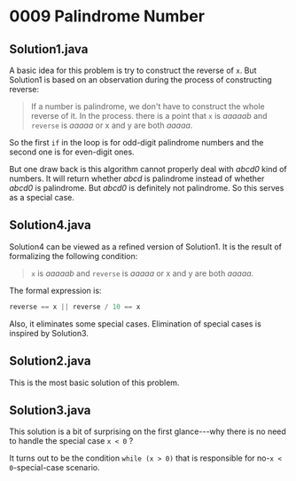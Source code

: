 # 0009 Palindrome Number

## Solution1.java

A basic idea for this problem is try to construct the reverse of `x`.  But Solution1 is based on an observation during the process of constructing reverse:

> If a number is palindrome, we don't have to construct the whole reverse of it.  In the process. there is a point that `x` is *aaaaab* and `reverse` is *aaaaa* or x and y are both *aaaaa*.

So the first `if` in the loop is for odd-digit palindrome numbers and the second one is for even-digit ones.

But one draw back is this algorithm cannot properly deal with *abcd0* kind of numbers.  It will return whether *abcd* is palindrome instead of whether *abcd0* is palindrome.  But *abcd0* is definitely not palindrome.  So this serves as a special case.

## Solution4.java

Solution4 can be viewed as a refined version of Solution1.  It is the result of formalizing the following condition:

> `x` is *aaaaab* and `reverse` is *aaaaa* or x and y are both *aaaaa*.

The formal expression is:
```Java
reverse == x || reverse / 10 == x
```

Also, it eliminates some special cases.  Elimination of special cases is inspired by Solution3.

## Solution2.java

This is the most basic solution of this problem.

## Solution3.java

This solution is a bit of surprising on the first glance---why there is no need to handle the special case `x < 0` ?

It turns out to be the condition `while (x > 0)` that is responsible for no-`x < 0`-special-case scenario.